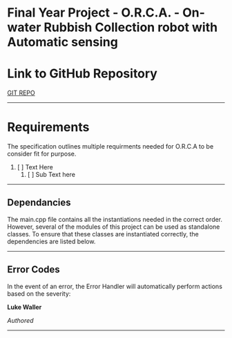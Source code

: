 # Final Year Project - O.R.C.A. - On-water Rubbish Collection robot with Automatic sensing
# Link to GitHub Repository

[GIT REPO](https://github.com/LukeDWaller99/Final_Year_Project.git)

----

# Requirements
The specification outlines multiple requirments needed for O.R.C.A to be consider fit for purpose.

1. [ ] Text Here
    1. [ ] Sub Text here 

----

## Dependancies

The main.cpp file contains all the instantiations needed in the correct order. However, several of the modules of this project can be used as standalone classes. To ensure that these classes are instantiated correctly, the dependencies are listed below.

----

## Error Codes
In the event of an error, the Error Handler will automatically perform actions based on the severity:

**Luke Waller**

*Authored*


----